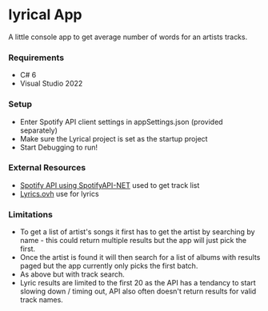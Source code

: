 # lyrical App
A little console app to get average number of words for an artists tracks.

### Requirements
- C# 6
- Visual Studio 2022

### Setup 
- Enter Spotify API client settings in appSettings.json (provided separately)
- Make sure the Lyrical project is set as the startup project
- Start Debugging to run!

### External Resources
- [Spotify API using SpotifyAPI-NET](https://johnnycrazy.github.io/SpotifyAPI-NET/) used to get track list
- [Lyrics.ovh](https://lyricsovh.docs.apiary.io/#reference) use for lyrics


### Limitations
- To get a list of artist's songs it first has to get the artist by searching by name - this could return multiple results but the app will just pick the first.
- Once the artist is found it will then search for a list of albums with results paged but the app currently only picks the first batch.
- As above but with track search.
- Lyric results are limited to the first 20 as the API has a tendancy to start slowing down / timing out, API also often doesn't return results for valid track names.